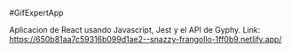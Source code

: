 #GifExpertApp

Aplicacion de React usando Javascript, Jest y el API de Gyphy.
Link: https://650b81aa7c59316b099d1ae2--snazzy-frangollo-1ff0b9.netlify.app/
